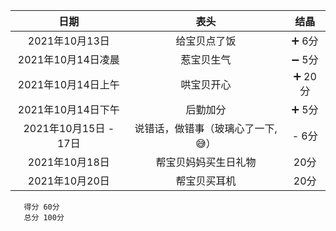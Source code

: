 |      日期      |     表头     | 结晶 |
| :------------: | :----------: | :--: |
| 2021年10月13日 | 给宝贝点了饭 | ➕ 6分 |
| 2021年10月14日凌晨 | 惹宝贝生气 | ➖ 5分 |
| 2021年10月14日上午 | 哄宝贝开心 | ➕ 20分 |
| 2021年10月14日下午 | 后勤加分 | ➕ 5分 |
| 2021年10月15日 - 17日 | 说错话，做错事（玻璃心了一下,😅） | - 6分 |
| 2021年10月18日 | 帮宝贝妈妈买生日礼物 | 20分 |
| 2021年10月20日 | 帮宝贝买耳机 | 20分 |







       得分 60分
       总分 100分